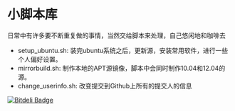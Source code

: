 小脚本库
========
日常中有许多要不断重复做的事情，当然交给脚本来处理，自己悠闲地和咖啡去


* setup_ubuntu.sh: 装完ubuntu系统之后，更新源，安装常用软件，进行一些个人偏好设置。
* mirrorbuild.sh: 制作本地的APT源镜像，脚本中会同时制作10.04和12.04的源。
* change_userinfo.sh: 改变提交到Github上所有的提交人的信息



[![Bitdeli Badge](https://d2weczhvl823v0.cloudfront.net/crazygit/scriptcookies/trend.png)](https://bitdeli.com/free "Bitdeli Badge")

